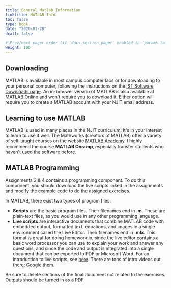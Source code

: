 ```yaml
---
title: General Matlab Information
linktitle: MATLAB Info
toc: false
type: book
date: "2020-01-28"
draft: false

# Prev/next pager order (if `docs_section_pager` enabled in `params.toml`)
weight: 100
---
```




## Downloading

MATLAB is available in most campus computer labs or for downloading to your personal computer, following the instructions on the [IST Software Downloads page](https://ist.njit.edu/software-available-download#m). An in-broswer version of MATLAB is also available at [MATLAB Online](https://matlab.mathworks.com) and won't require you to download it. Either option will require you to create a MATLAB account with your NJIT email address.

## Learning to use MATLAB

MATLAB is used in many places in the NJIT curriculum. It's in your interest to learn to use it well. The Mathworks (creators of MATLAB) offer a variety of self-taught courses on the website [MATLAB Academy](https://matlabacademy.mathworks.com). I highly recommend the course __MATLAB Onramp__, especially transfer students who haven't used the software before.

## MATLAB Programming

Assignments 2 & 4 contains a programming component. To do this component, you should download the live scripts linked in the assignments and modify the example code to do the assigned exercises. 

In MATLAB, there exist two types of program files. 

* __Scripts__ are the basic program files. Their filenames end in __.m__. These are plain-text files, as you would use in any other programming language. 
* **Live scripts** are interactive documents that combine MATLAB code with embedded output, formatted text, equations, and images in a single environment called the Live Editor. Their filenames end in **.mlx**. This format is great for doing homework in, since the live editor contains a basic word processor you can use to explain your work and answer any questions, and since the code and output is integrated into a single document that can be exported to PDF or Microsoft Word. For an introduction to live scripts, see [here](https://www.mathworks.com/help/matlab/matlab_prog/what-is-a-live-script-or-function.html). There are tons of intro videos out there: Google them.

Be sure to delete sections of the final document not related to the exercises. Outputs should be turned in as a PDF.



